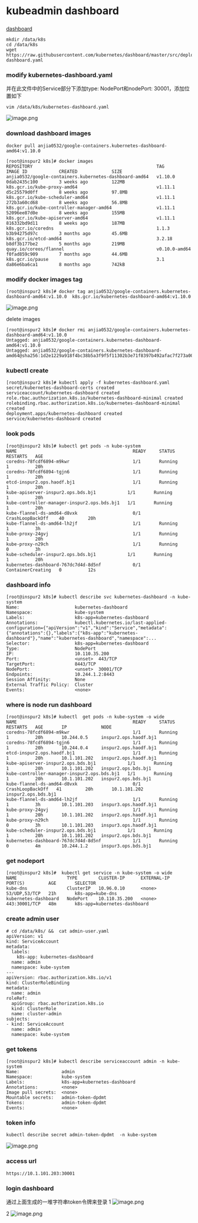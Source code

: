 # kubeadmin dashboard
### 
[dashboard](https://github.com/kubernetes/dashboard)
```
mkdir /data/k8s
cd /data/k8s
wget https://raw.githubusercontent.com/kubernetes/dashboard/master/src/deploy/recommended/kubernetes-dashboard.yaml
```
### modify kubernetes-dashboard.yaml
并在此文件中的Service部分下添加type: NodePort和nodePort: 30001，添加位置如下
```
vim /data/k8s/kubernetes-dashboard.yaml
```

![image.png](https://upload-images.jianshu.io/upload_images/1542757-23aca9ec71765224.png?imageMogr2/auto-orient/strip%7CimageView2/2/w/900)


### download dashboard images
```
docker pull anjia0532/google-containers.kubernetes-dashboard-amd64:v1.10.0
```

```
[root@inspur2 k8s]# docker images
REPOSITORY                                               TAG                 IMAGE ID            CREATED             SIZE
anjia0532/google-containers.kubernetes-dashboard-amd64   v1.10.0             0dab2435c100        3 weeks ago         122MB
k8s.gcr.io/kube-proxy-amd64                              v1.11.1             d5c25579d0ff        8 weeks ago         97.8MB
k8s.gcr.io/kube-scheduler-amd64                          v1.11.1             272b3a60cd68        8 weeks ago         56.8MB
k8s.gcr.io/kube-controller-manager-amd64                 v1.11.1             52096ee87d0e        8 weeks ago         155MB
k8s.gcr.io/kube-apiserver-amd64                          v1.11.1             816332bd9d11        8 weeks ago         187MB
k8s.gcr.io/coredns                                       1.1.3               b3b94275d97c        3 months ago        45.6MB
k8s.gcr.io/etcd-amd64                                    3.2.18              b8df3b177be2        5 months ago        219MB
quay.io/coreos/flannel                                   v0.10.0-amd64       f0fad859c909        7 months ago        44.6MB
k8s.gcr.io/pause                                         3.1                 da86e6ba6ca1        8 months ago        742kB
```
### modify docker images tag
```
[root@inspur2 k8s]# docker tag anjia0532/google-containers.kubernetes-dashboard-amd64:v1.10.0  k8s.gcr.io/kubernetes-dashboard-amd64:v1.10.0
```
![image.png](https://upload-images.jianshu.io/upload_images/1542757-81a6148f642e9ba7.png?imageMogr2/auto-orient/strip%7CimageView2/2/w/900)


delete images
```
[root@inspur2 k8s]# docker rmi anjia0532/google-containers.kubernetes-dashboard-amd64:v1.10.0
Untagged: anjia0532/google-containers.kubernetes-dashboard-amd64:v1.10.0
Untagged: anjia0532/google-containers.kubernetes-dashboard-amd64@sha256:1d2e1229a918f4bc38b5a3f9f5f11302b3e71f8397b492afac7f273a0008776a
```
### kubectl create
``` 
[root@inspur2 k8s]# kubectl apply -f kubernetes-dashboard.yaml
secret/kubernetes-dashboard-certs created
serviceaccount/kubernetes-dashboard created
role.rbac.authorization.k8s.io/kubernetes-dashboard-minimal created
rolebinding.rbac.authorization.k8s.io/kubernetes-dashboard-minimal created
deployment.apps/kubernetes-dashboard created
service/kubernetes-dashboard created
```
### look pods
```
[root@inspur2 k8s]# kubectl get pods -n kube-system
NAME                                            READY     STATUS              RESTARTS   AGE
coredns-78fcdf6894-m9kwr                        1/1       Running             1          20h
coredns-78fcdf6894-tgjn6                        1/1       Running             1          20h
etcd-inspur2.ops.haodf.bj1                      1/1       Running             1          20h
kube-apiserver-inspur2.ops.bds.bj1            1/1       Running             1          20h
kube-controller-manager-inspur2.ops.bds.bj1   1/1       Running             1          20h
kube-flannel-ds-amd64-d8vxk                     0/1       CrashLoopBackOff    40         20h
kube-flannel-ds-amd64-lh2jf                     1/1       Running             1          3h
kube-proxy-24gvj                                1/1       Running             1          20h
kube-proxy-n29ch                                1/1       Running             0          3h
kube-scheduler-inspur2.ops.bds.bj1            1/1       Running             1          20h
kubernetes-dashboard-767dc7d4d-8d5nf            0/1       ContainerCreating   0          12s
```
### dashboard info 
```
[root@inspur2 k8s]# kubectl describe svc kubernetes-dashboard -n kube-system
Name:                     kubernetes-dashboard
Namespace:                kube-system
Labels:                   k8s-app=kubernetes-dashboard
Annotations:              kubectl.kubernetes.io/last-applied-configuration={"apiVersion":"v1","kind":"Service","metadata":{"annotations":{},"labels":{"k8s-app":"kubernetes-dashboard"},"name":"kubernetes-dashboard","namespace":...
Selector:                 k8s-app=kubernetes-dashboard
Type:                     NodePort
IP:                       10.110.35.200
Port:                     <unset>  443/TCP
TargetPort:               8443/TCP
NodePort:                 <unset>  30001/TCP
Endpoints:                10.244.1.2:8443
Session Affinity:         None
External Traffic Policy:  Cluster
Events:                   <none>
```
###  where is node run dashboard 
```  
[root@inspur2 k8s]# kubectl  get pods -n kube-system -o wide
NAME                                            READY     STATUS             RESTARTS   AGE       IP             NODE
coredns-78fcdf6894-m9kwr                        1/1       Running            1          20h       10.244.0.5     inspur2.ops.haodf.bj1
coredns-78fcdf6894-tgjn6                        1/1       Running            1          20h       10.244.0.4     inspur2.ops.haodf.bj1
etcd-inspur2.ops.haodf.bj1                      1/1       Running            1          20h       10.1.101.202   inspur2.ops.haodf.bj1
kube-apiserver-inspur2.ops.bds.bj1            1/1       Running            1          20h       10.1.101.202   inspur2.ops.bds.bj1
kube-controller-manager-inspur2.ops.bds.bj1   1/1       Running            1          20h       10.1.101.202   inspur2.ops.bds.bj1
kube-flannel-ds-amd64-d8vxk                     0/1       CrashLoopBackOff   41         20h       10.1.101.202   inspur2.ops.bds.bj1
kube-flannel-ds-amd64-lh2jf                     1/1       Running            1          3h        10.1.101.203   inspur3.ops.haodf.bj1
kube-proxy-24gvj                                1/1       Running            1          20h       10.1.101.202   inspur2.ops.haodf.bj1
kube-proxy-n29ch                                1/1       Running            0          3h        10.1.101.203   inspur3.ops.haodf.bj1
kube-scheduler-inspur2.ops.bds.bj1            1/1       Running            1          20h       10.1.101.202   inspur2.ops.bds.bj1
kubernetes-dashboard-767dc7d4d-8d5nf            1/1       Running            0          4m        10.244.1.2     inspur3.ops.bds.bj1
```
### get nodeport
```
[root@inspur2 k8s]#  kubectl get service -n kube-system -o wide
NAME                   TYPE        CLUSTER-IP      EXTERNAL-IP   PORT(S)         AGE       SELECTOR
kube-dns               ClusterIP   10.96.0.10      <none>        53/UDP,53/TCP   21h       k8s-app=kube-dns
kubernetes-dashboard   NodePort    10.110.35.200   <none>        443:30001/TCP   48m       k8s-app=kubernetes-dashboard
```

### create admin user

```
# cd /data/k8s/ &&  cat admin-user.yaml
apiVersion: v1
kind: ServiceAccount
metadata:
  labels:
    k8s-app: kubernetes-dashboard
  name: admin
  namespace: kube-system
---
apiVersion: rbac.authorization.k8s.io/v1
kind: ClusterRoleBinding
metadata:
  name: admin
roleRef:
  apiGroup: rbac.authorization.k8s.io
  kind: ClusterRole
  name: cluster-admin
subjects:
- kind: ServiceAccount
  name: admin
  namespace: kube-system
```
### get tokens
```
[root@inspur2 k8s]# kubectl describe serviceaccount admin -n kube-system
Name:                admin
Namespace:           kube-system
Labels:              k8s-app=kubernetes-dashboard
Annotations:         <none>
Image pull secrets:  <none>
Mountable secrets:   admin-token-dpdmt
Tokens:              admin-token-dpdmt
Events:              <none>
```
### token info 
 
```
kubectl describe secret admin-token-dpdmt  -n kube-system
```

![image.png](https://upload-images.jianshu.io/upload_images/1542757-91482f0db77574a9.png?imageMogr2/auto-orient/strip%7CimageView2/2/w/900)

### access url
```
https://10.1.101.203:30001
```
### login dashboard
通过上面生成的一堆字符串token令牌来登录 
1 
![image.png](https://upload-images.jianshu.io/upload_images/1542757-844308eebfd69fb8.png?imageMogr2/auto-orient/strip%7CimageView2/2/w/900)


2 
![image.png](https://upload-images.jianshu.io/upload_images/1542757-c80335b51ab8c5db.png?imageMogr2/auto-orient/strip%7CimageView2/2/w/900)

